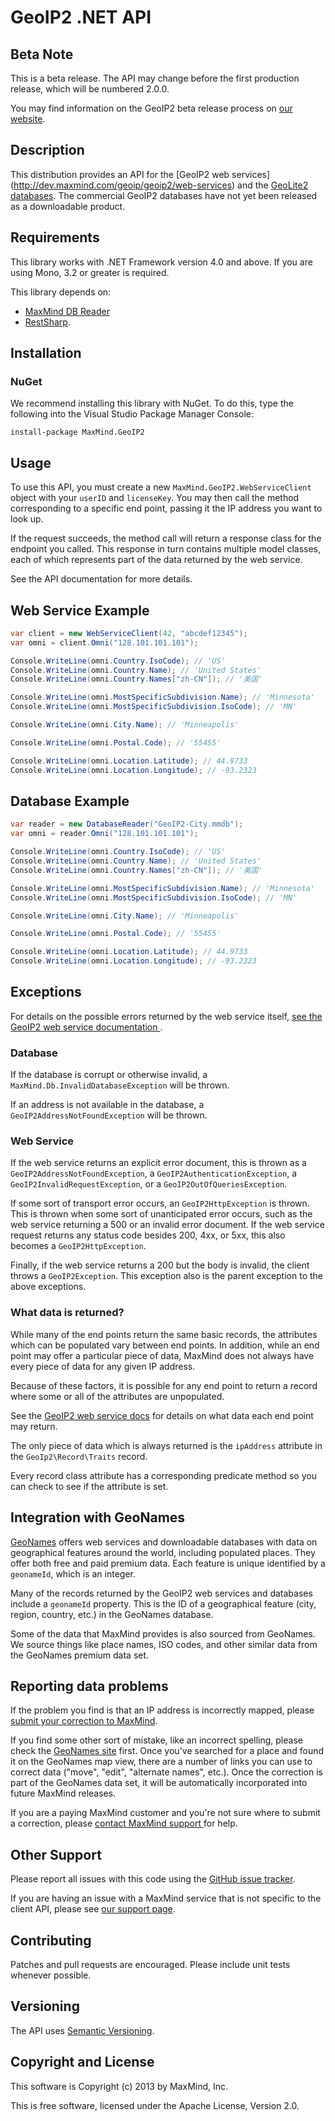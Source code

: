 # GeoIP2 .NET API #

## Beta Note ##

This is a beta release. The API may change before the first production
release, which will be numbered 2.0.0.

You may find information on the GeoIP2 beta release process on [our
website](http://www.maxmind.com/en/geoip2_beta).

## Description ##

This distribution provides an API for the [GeoIP2 web services]
(http://dev.maxmind.com/geoip/geoip2/web-services) and the [GeoLite2
databases](http://dev.maxmind.com/geoip/geoip2/geolite2/). The commercial
GeoIP2 databases have not yet been released as a downloadable product.

## Requirements ##

This library works with .NET Framework version 4.0 and above. If you are
using Mono, 3.2 or greater is required.

This library depends on:

* [MaxMind DB Reader](https://github.com/maxmind/MaxMind-DB-Reader-dotnet)
* [RestSharp](http://restsharp.org/).

## Installation ##

### NuGet ###

We recommend installing this library with NuGet. To do this, type the
following into the Visual Studio Package Manager Console:

```
install-package MaxMind.GeoIP2
```

## Usage ##

To use this API, you must create a new `MaxMind.GeoIP2.WebServiceClient`
object with your `userID` and `licenseKey`. You may then call the method
corresponding to a specific end point, passing it the IP address you want to
look up.

If the request succeeds, the method call will return a response class for the
endpoint you called. This response in turn contains multiple model classes,
each of which represents part of the data returned by the web service.

See the API documentation for more details.

## Web Service Example ##

```csharp
var client = new WebServiceClient(42, "abcdef12345");
var omni = client.Omni("128.101.101.101");

Console.WriteLine(omni.Country.IsoCode); // 'US'
Console.WriteLine(omni.Country.Name); // 'United States'
Console.WriteLine(omni.Country.Names["zh-CN"]); // '美国'

Console.WriteLine(omni.MostSpecificSubdivision.Name); // 'Minnesota'
Console.WriteLine(omni.MostSpecificSubdivision.IsoCode); // 'MN'

Console.WriteLine(omni.City.Name); // 'Minneapolis'

Console.WriteLine(omni.Postal.Code); // '55455'

Console.WriteLine(omni.Location.Latitude); // 44.9733
Console.WriteLine(omni.Location.Longitude); // -93.2323

```

## Database Example ##

```csharp
var reader = new DatabaseReader("GeoIP2-City.mmdb");
var omni = reader.Omni("128.101.101.101");

Console.WriteLine(omni.Country.IsoCode); // 'US'
Console.WriteLine(omni.Country.Name); // 'United States'
Console.WriteLine(omni.Country.Names["zh-CN"]); // '美国'

Console.WriteLine(omni.MostSpecificSubdivision.Name); // 'Minnesota'
Console.WriteLine(omni.MostSpecificSubdivision.IsoCode); // 'MN'

Console.WriteLine(omni.City.Name); // 'Minneapolis'

Console.WriteLine(omni.Postal.Code); // '55455'

Console.WriteLine(omni.Location.Latitude); // 44.9733
Console.WriteLine(omni.Location.Longitude); // -93.2323

```

## Exceptions ##

For details on the possible errors returned by the web service itself, [see
the GeoIP2 web service documentation
](http://dev.maxmind.com/geoip2/geoip/web-services).

### Database ###

If the database is corrupt or otherwise invalid, a
`MaxMind.Db.InvalidDatabaseException` will be thrown.

If an address is not available in the database, a
`GeoIP2AddressNotFoundException` will be thrown.

### Web Service ###

If the web service returns an explicit error document, this is thrown as a
`GeoIP2AddressNotFoundException`, a `GeoIP2AuthenticationException`, a
`GeoIP2InvalidRequestException`, or a `GeoIP2OutOfQueriesException`.

If some sort of transport error occurs, an `GeoIP2HttpException` is thrown.
This is thrown when some sort of unanticipated error occurs, such as the web
service returning a 500 or an invalid error document. If the web service
request returns any status code besides 200, 4xx, or 5xx, this also becomes a
`GeoIP2HttpException`.

Finally, if the web service returns a 200 but the body is invalid, the client
throws a `GeoIP2Exception`. This exception also is the parent exception to the
above exceptions.

### What data is returned? ###

While many of the end points return the same basic records, the attributes
which can be populated vary between end points. In addition, while an end
point may offer a particular piece of data, MaxMind does not always have every
piece of data for any given IP address.

Because of these factors, it is possible for any end point to return a record
where some or all of the attributes are unpopulated.

See the [GeoIP2 web service
docs](http://dev.maxmind.com/geoip/geoip2/web-services) for details on what
data each end point may return.

The only piece of data which is always returned is the `ipAddress` attribute
in the `GeoIp2\Record\Traits` record.

Every record class attribute has a corresponding predicate method so you can
check to see if the attribute is set.

## Integration with GeoNames ##

[GeoNames](http://www.geonames.org/) offers web services and downloadable
databases with data on geographical features around the world, including
populated places. They offer both free and paid premium data. Each feature is
unique identified by a `geonameId`, which is an integer.

Many of the records returned by the GeoIP2 web services and databases include
a `geonameId` property. This is the ID of a geographical feature (city,
region, country, etc.) in the GeoNames database.

Some of the data that MaxMind provides is also sourced from GeoNames. We
source things like place names, ISO codes, and other similar data from the
GeoNames premium data set.

## Reporting data problems ##

If the problem you find is that an IP address is incorrectly mapped,
please
[submit your correction to MaxMind](http://www.maxmind.com/en/correction).

If you find some other sort of mistake, like an incorrect spelling, please
check the [GeoNames site](http://www.geonames.org/) first. Once you've
searched for a place and found it on the GeoNames map view, there are a number
of links you can use to correct data ("move", "edit", "alternate names",
etc.). Once the correction is part of the GeoNames data set, it will be
automatically incorporated into future MaxMind releases.

If you are a paying MaxMind customer and you're not sure where to submit a
correction, please [contact MaxMind support
](http://www.maxmind.com/en/support) for help.

## Other Support ##

Please report all issues with this code using the
[GitHub issue tracker](https://github.com/maxmind/GeoIP2-php/issues).

If you are having an issue with a MaxMind service that is not specific to the
client API, please see [our support page](http://www.maxmind.com/en/support).

## Contributing ##

Patches and pull requests are encouraged. Please include unit tests whenever
possible.

## Versioning ##

The API uses [Semantic Versioning](http://semver.org/).

## Copyright and License ##

This software is Copyright (c) 2013 by MaxMind, Inc.

This is free software, licensed under the Apache License, Version 2.0.
